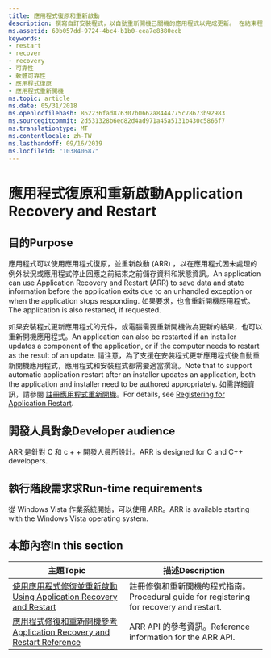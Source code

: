 ```yaml
---
title: 應用程式復原和重新啟動
description: 撰寫自訂安裝程式，以自動重新開機已關機的應用程式以完成更新。 在結束程式之前，儲存資料並設定應用程式復原。
ms.assetid: 60b057dd-9724-4bc4-b1b0-eea7e8380ecb
keywords:
- restart
- recover
- recovery
- 可靠性
- 軟體可靠性
- 應用程式復原
- 應用程式重新開機
ms.topic: article
ms.date: 05/31/2018
ms.openlocfilehash: 862236fad876307b0662a8444775c78673b92983
ms.sourcegitcommit: 2d531328b6ed82d4ad971a45a5131b430c5866f7
ms.translationtype: MT
ms.contentlocale: zh-TW
ms.lasthandoff: 09/16/2019
ms.locfileid: "103840687"
---
```

# <a name="application-recovery-and-restart"></a><span data-ttu-id="d0df4-111">應用程式復原和重新啟動</span><span class="sxs-lookup"><span data-stu-id="d0df4-111">Application Recovery and Restart</span></span>

## <a name="purpose"></a><span data-ttu-id="d0df4-112">目的</span><span class="sxs-lookup"><span data-stu-id="d0df4-112">Purpose</span></span>

<span data-ttu-id="d0df4-113">應用程式可以使用應用程式復原，並重新啟動 (ARR) ，以在應用程式因未處理的例外狀況或應用程式停止回應之前結束之前儲存資料和狀態資訊。</span><span class="sxs-lookup"><span data-stu-id="d0df4-113">An application can use Application Recovery and Restart (ARR) to save data and state information before the application exits due to an unhandled exception or when the application stops responding.</span></span> <span data-ttu-id="d0df4-114">如果要求，也會重新開機應用程式。</span><span class="sxs-lookup"><span data-stu-id="d0df4-114">The application is also restarted, if requested.</span></span>

<span data-ttu-id="d0df4-115">如果安裝程式更新應用程式的元件，或電腦需要重新開機做為更新的結果，也可以重新開機應用程式。</span><span class="sxs-lookup"><span data-stu-id="d0df4-115">An application can also be restarted if an installer updates a component of the application, or if the computer needs to restart as the result of an update.</span></span> <span data-ttu-id="d0df4-116">請注意，為了支援在安裝程式更新應用程式後自動重新開機應用程式，應用程式和安裝程式都需要適當撰寫。</span><span class="sxs-lookup"><span data-stu-id="d0df4-116">Note that to support automatic application restart after an installer updates an application, both the application and installer need to be authored appropriately.</span></span> <span data-ttu-id="d0df4-117">如需詳細資訊，請參閱 [註冊應用程式重新開機](registering-for-application-restart.md)。</span><span class="sxs-lookup"><span data-stu-id="d0df4-117">For details, see [Registering for Application Restart](registering-for-application-restart.md).</span></span>

## <a name="developer-audience"></a><span data-ttu-id="d0df4-118">開發人員對象</span><span class="sxs-lookup"><span data-stu-id="d0df4-118">Developer audience</span></span>

<span data-ttu-id="d0df4-119">ARR 是針對 C 和 c + + 開發人員所設計。</span><span class="sxs-lookup"><span data-stu-id="d0df4-119">ARR is designed for C and C++ developers.</span></span>

## <a name="run-time-requirements"></a><span data-ttu-id="d0df4-120">執行階段需求求</span><span class="sxs-lookup"><span data-stu-id="d0df4-120">Run-time requirements</span></span>

<span data-ttu-id="d0df4-121">從 Windows Vista 作業系統開始，可以使用 ARR。</span><span class="sxs-lookup"><span data-stu-id="d0df4-121">ARR is available starting with the Windows Vista operating system.</span></span>

## <a name="in-this-section"></a><span data-ttu-id="d0df4-122">本節內容</span><span class="sxs-lookup"><span data-stu-id="d0df4-122">In this section</span></span>



| <span data-ttu-id="d0df4-123">主題</span><span class="sxs-lookup"><span data-stu-id="d0df4-123">Topic</span></span>                                                                                                   | <span data-ttu-id="d0df4-124">描述</span><span class="sxs-lookup"><span data-stu-id="d0df4-124">Description</span></span>                                                           |
|---------------------------------------------------------------------------------------------------------|-----------------------------------------------------------------------|
| [<span data-ttu-id="d0df4-125">使用應用程式修復並重新啟動</span><span class="sxs-lookup"><span data-stu-id="d0df4-125">Using Application Recovery and Restart</span></span>](using-application-recovery-and-restart.md)<br/>         | <span data-ttu-id="d0df4-126">註冊修復和重新開機的程式指南。</span><span class="sxs-lookup"><span data-stu-id="d0df4-126">Procedural guide for registering for recovery and restart.</span></span><br/> |
| [<span data-ttu-id="d0df4-127">應用程式修復和重新開機參考</span><span class="sxs-lookup"><span data-stu-id="d0df4-127">Application Recovery and Restart Reference</span></span>](application-recovery-and-restart-reference.md)<br/> | <span data-ttu-id="d0df4-128">ARR API 的參考資訊。</span><span class="sxs-lookup"><span data-stu-id="d0df4-128">Reference information for the ARR API.</span></span> <br/>                    |



 

 

 





